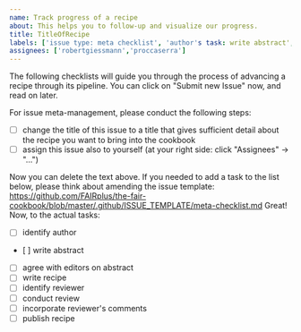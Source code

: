 ```yaml
---
name: Track progress of a recipe
about: This helps you to follow-up and visualize our progress.
title: TitleOfRecipe
labels: ['issue type: meta checklist', 'author's task: write abstract', 'editor's task: identify author']
assignees: ['robertgiessmann','proccaserra']
---
```


The following checklists will guide you through the process of advancing a recipe through its pipeline. You can click on "Submit new Issue" now, and read on later.

For issue meta-management, please conduct the following steps:

- [ ] change the title of this issue to a title that gives sufficient detail about the recipe you want to bring into the cookbook
- [ ] assign this issue also to yourself (at your right side: click "Assignees" -> "...")

Now you can delete the text above.
If you needed to add a task to the list below, please think about amending the issue template: https://github.com/FAIRplus/the-fair-cookbook/blob/master/.github/ISSUE_TEMPLATE/meta-checklist.md
Great! Now, to the actual tasks:

- [ ] identify author
- [ ] write abstract
- [ ] agree with editors on abstract
- [ ] write recipe
- [ ] identify reviewer
- [ ] conduct review
- [ ] incorporate reviewer's comments
- [ ] publish recipe
